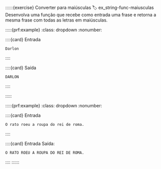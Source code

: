 ::::::{exercise} Converter para maiúsculas
:label: ex_string-func-maiusculas
Desenvolva uma função que recebe como entrada uma frase e retorna a mesma frase com todas as letras em maiúsculas.


:::::{prf:example}
:class: dropdown
:nonumber:

::::{card} Entrada

```
Darlon
```
::::

::::{card} Saída


```
DARLON
```
::::

:::::

:::::{prf:example}
:class: dropdown
:nonumber:

::::{card} Entrada

```
O rato roeu a roupa do rei de roma.
```

::::

::::{card} Entrada Saída:

```
O RATO ROEU A ROUPA DO REI DE ROMA.
```

::::
::::::